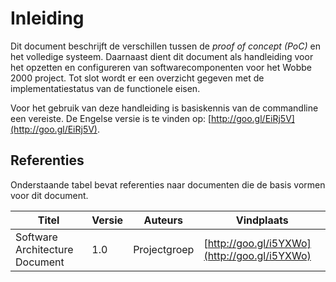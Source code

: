 # Inleiding

Dit document beschrijft de verschillen tussen de _proof of concept (PoC)_ en het
volledige systeem. Daarnaast dient dit document als handleiding voor het opzetten en configureren
van softwarecomponenten voor het Wobbe 2000 project. Tot slot wordt er een overzicht gegeven met de
implementatiestatus van de functionele eisen.

Voor het gebruik van deze handleiding is basiskennis van de commandline een vereiste. De Engelse versie is te vinden op: [http://goo.gl/EiRj5V](http://goo.gl/EiRj5V).

## Referenties
Onderstaande tabel bevat referenties naar documenten die de basis vormen voor dit document.

| Titel                          | Versie | Auteurs      | Vindplaats                                   |
|--------------------------------|--------|--------------|----------------------------------------------|
| Software Architecture Document | 1.0    | Projectgroep | [http://goo.gl/i5YXWo](http://goo.gl/i5YXWo) |

